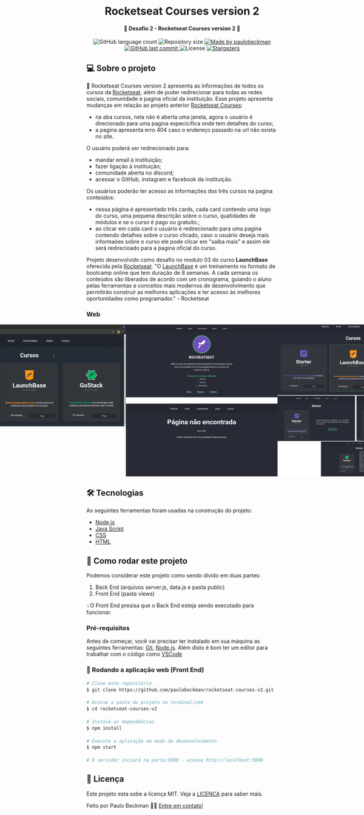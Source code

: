 <h1 align="center">
    Rocketseat Courses version 2
</h1>

<h4 align="center"> 
	🚀 Desafio 2 - Rocketseat Courses version 2 🚀
</h4>

<p align="center">
  <img alt="GitHub language count" src="https://img.shields.io/github/languages/count/paulobeckman/rocketseat-courses-v2?color=%2304D361">

  <img alt="Repository size" src="https://img.shields.io/github/repo-size/paulobeckman/rocketseat-courses-v2">

  	
  <a href="https://www.linkedin.com/in/paulobeckman/">
    <img alt="Made by paulobeckman" src="https://img.shields.io/badge/made%20by-paulobeckman-%2304D361">
  </a>
	
  
  <a href="https://github.com/paulobeckman/rocketseat-courses-v2/commits/master">
    <img alt="GitHub last commit" src="https://img.shields.io/github/last-commit/paulobeckman/rocketseat-courses-v2">
  </a>

  <img alt="License" src="https://img.shields.io/badge/license-MIT-brightgreen">
   <a href="https://github.com/paulobeckman/rocketseat-courses-v2/stargazers">
    <img alt="Stargazers" src="https://img.shields.io/github/stars/paulobeckman/rocketseat-courses-v2?style=social">
  </a>
</p>


## 💻 Sobre o projeto
 
🚀 Rocketseat Courses version 2 apresenta as informações de todos os cursos da [Rocketseat](rs), além de poder redirecionar para todas as redes sociais, comunidade e pagina oficial da instituição. 
Esse projeto apresenta mudanças em relação ao projeto anterior [Rocketseat Courses](v1):
- na aba cursos, nela não é aberta uma janela, agora o usuário é direcionado para uma pagina especícifica onde tem detalhes do curso;
- a pagina apresenta erro 404 caso o endereço passado na url não exista no site.

O usuário poderá ser redirecionado para:
- mandar email à instituição;
- fazer ligação à instituição;
- comunidade aberta no discord;
- acessar o GitHub, instagram e facebook da instituição.

Os usuários poderão ter acesso as informações dos três cursos na pagina conteúdos:
- nessa página é apresentado três cards, cada card contendo uma logo do curso, uma pequena descrição sobre o curso, quatidades de módulos e se o curso é pago ou gratuito.;
- ao clicar em cada card o usuário é redirecionado para uma pagina contendo detalhes sobre o curso clicado, caso o usuário deseja mais informaões sobre o curso ele pode clicar em "saiba mais" e assim ele será redirecioado para a pagina oficial do curso.


Projeto desenvolvido como desafio no modulo 03 do curso **LaunchBase** oferecida pela [Rocketseat](rs).
"O [LaunchBase](lb) é um treinamento no formato de bootcamp online que tem duração de 8 semanas. A cada semana os conteúdos são liberados de acordo com um cronograma, guiando o aluno pelas ferramentas e conceitos mais modernos de desenvolvimento que permitirão construir as melhores aplicações e ter acesso às melhores oportunidades como programador." - Rocketseat


### Web

<p align="center" style="display: flex; align-items: flex-start; justify-content: center;">
	
 <img alt="rocketseat-courses-v2" title="#rocketseat-courses-v2" src="./github-assets/projeto4.gif" width="800px">

  <img alt="rocketseat-courses-v2" title="#rocketseat-courses-v2" src="./github-assets/paginas1.png" width="400px">

  <img alt="rocketseat-courses-v2" title="#rocketseat-courses-v2" src="./github-assets/paginas2.png" width="400px">
</p>

## 🛠 Tecnologias

As seguintes ferramentas foram usadas na construção do projeto:

- [Node.js][nodejs]
- [Java Script][js]
- [CSS][CSS]
- [HTML][HTML]


## 🚀 Como rodar este projeto

Podemos considerar este projeto como sendo divido em duas partes:
1. Back End (arquivos server.js, data.js e pasta public) 
2. Front End (pasta views)

💡O Front End presisa que o Back End esteja sendo executado para funcionar.

### Pré-requisitos

Antes de começar, você vai precisar ter instalado em sua máquina as seguintes ferramentas:
[Git](https://git-scm.com), [Node.js][nodejs]. 
Além disto é bom ter um editor para trabalhar com o código como [VSCode][vscode]

### 🧭 Rodando a aplicação web (Front End)

```bash
# Clone este repositório
$ git clone https://github.com/paulobeckman/rocketseat-courses-v2.git

# Acesse a pasta do projeto no terminal/cmd
$ cd rocketseat-courses-v2

# Instale as dependências
$ npm install

# Execute a aplicação em modo de desenvolvimento
$ npm start

# O servidor inciará na porta:5000 - acesse http://localhost:5000
```


## 📝 Licença

Este projeto esta sobe a licença MIT. Veja a [LICENÇA](license) para saber mais.

Feito por Paulo Beckman 👋🏽 [Entre em contato!](https://www.linkedin.com/in/paulobeckman/)

[nodejs]: https://nodejs.org/
[vscode]: https://code.visualstudio.com/
[vceditconfig]: https://marketplace.visualstudio.com/items?itemName=EditorConfig.EditorConfig
[license]: https://opensource.org/licenses/MIT
[rs]: https://rocketseat.com.br
[lb]: https://pages.rocketseat.com.br/launchbase/inscricao/5
[js]: https://developer.mozilla.org/pt-BR/docs/Aprender/JavaScript
[CSS]: https://developer.mozilla.org/pt-BR/docs/Web/CSS
[HTML]: https://developer.mozilla.org/pt-BR/docs/Web/HTML
[v1]: https://github.com/paulobeckman/rocketseat-courses
